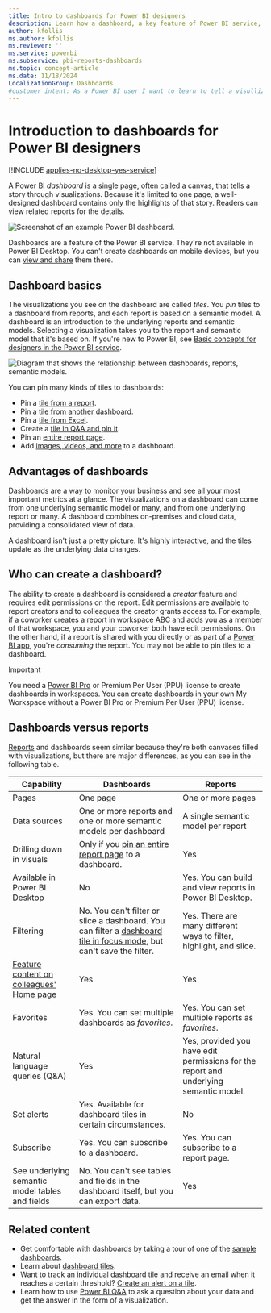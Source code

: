 ```yaml
---
title: Intro to dashboards for Power BI designers
description: Learn how a dashboard, a key feature of Power BI service, tells a story through visualizations on a single page.
author: kfollis
ms.author: kfollis
ms.reviewer: ''
ms.service: powerbi
ms.subservice: pbi-reports-dashboards
ms.topic: concept-article
ms.date: 11/18/2024
LocalizationGroup: Dashboards
#customer intent: As a Power BI user I want to learn to tell a visullization story using dashboards.
---
```

# Introduction to dashboards for Power BI designers

[!INCLUDE [applies-no-desktop-yes-service](../includes/applies-no-desktop-yes-service.md)]

A Power BI *dashboard* is a single page, often called a canvas, that tells a story through visualizations. Because it's limited to one page, a well-designed dashboard contains only the highlights of that story. Readers can view related reports for the details.

![Screenshot of an example Power BI dashboard.](media/service-dashboards/power-bi-dashboard2.png)

Dashboards are a feature of the Power BI service. They're not available in Power BI Desktop. You can't create dashboards on mobile devices, but you can [view and share](../consumer/mobile/mobile-apps-view-dashboard.md) them there.

## Dashboard basics

The visualizations you see on the dashboard are called *tiles*. You *pin* tiles to a dashboard from reports, and each report is based on a semantic model. A dashboard is an introduction to the underlying reports and semantic models. Selecting a visualization takes you to the report and semantic model that it's based on. If you're new to Power BI, see [Basic concepts for designers in the Power BI service](../fundamentals/service-basic-concepts.md).

![Diagram that shows the relationship between dashboards, reports, semantic models.](media/service-dashboards/power-bi-diagram.png)

You can pin many kinds of tiles to dashboards:

- Pin a [tile from a report](service-dashboard-create.md).
- Pin a [tile from another dashboard](service-pin-tile-to-another-dashboard.md).
- Pin a [tile from Excel](service-dashboard-pin-tile-from-excel.md).
- Create a [tile in Q&A and pin it](service-dashboard-pin-tile-from-q-and-a.md).
- Pin an [entire report page](service-dashboard-pin-live-tile-from-report.md).
- Add [images, videos, and more](service-dashboard-add-widget.md) to a dashboard.

## Advantages of dashboards

Dashboards are a way to monitor your business and see all your most important metrics at a glance. The visualizations on a dashboard can come from one underlying semantic model or many, and from one underlying report or many. A dashboard combines on-premises and cloud data, providing a consolidated view of data.

A dashboard isn't just a pretty picture. It's highly interactive, and the tiles update as the underlying data changes.

## Who can create a dashboard?

The ability to create a dashboard is considered a *creator* feature and requires edit permissions on the report. Edit permissions are available to report creators and to colleagues the creator grants access to. For example, if a coworker creates a report in workspace ABC and adds you as a member of that workspace, you and your coworker both have edit permissions. On the other hand, if a report is shared with you directly or as part of a [Power BI app](../collaborate-share/service-create-distribute-apps.md), you're *consuming* the report. You may not be able to pin tiles to a dashboard.

> [!IMPORTANT]
> You need a [Power BI Pro](../fundamentals/service-features-license-type.md) or Premium Per User (PPU) license to create dashboards in workspaces. You can create dashboards in your own My Workspace without a Power BI Pro or Premium Per User (PPU) license.

## Dashboards versus reports


[Reports](../consumer/end-user-reports.md) and dashboards seem similar because they're both canvases filled with visualizations, but there are major differences, as you can see in the following table.

| **Capability** | **Dashboards** | **Reports** |
| --- | --- | --- |
| Pages | One page | One or more pages |
| Data sources | One or more reports and one or more semantic models per dashboard | A single semantic model per report |
| Drilling down in visuals | Only if you [pin an entire report page](service-dashboard-pin-live-tile-from-report.md) to a dashboard. | Yes |
| Available in Power BI Desktop | No | Yes. You can build and view reports in Power BI Desktop. |
| Filtering | No. You can't filter or slice a dashboard. You can filter a [dashboard tile in focus mode](../consumer/end-user-focus.md#work-in-focus-mode), but can't save the filter. | Yes. There are many different ways to filter, highlight, and slice. |
| [Feature content on colleagues' Home page](../collaborate-share/service-featured-content.md#feature-a-dashboard-or-report)  | Yes | Yes |
| Favorites | Yes. You can set multiple dashboards as *favorites*. | Yes. You can set multiple reports as *favorites*. |
| Natural language queries (Q&A) | Yes | Yes, provided you have edit permissions for the report and underlying semantic model. |
| Set alerts | Yes. Available for dashboard tiles in certain circumstances. | No |
| Subscribe | Yes. You can subscribe to a dashboard. | Yes. You can subscribe to a report page. |
| See underlying semantic model tables and fields | No. You can't see tables and fields in the dashboard itself, but you can export data. | Yes |

## Related content

- Get comfortable with dashboards by taking a tour of one of the [sample dashboards](sample-tutorial-connect-to-the-samples.md).
- Learn about [dashboard tiles](service-dashboard-tiles.md).
- Want to track an individual dashboard tile and receive an email when it reaches a certain threshold? [Create an alert on a tile](service-set-data-alerts.md).
- Learn how to use [Power BI Q&A](power-bi-tutorial-q-and-a.md) to ask a question about your data and get the answer in the form of a visualization.
